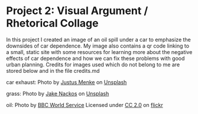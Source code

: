 # Project 2: Visual Argument / Rhetorical Collage

In this project I created an image of an oil spill under a car to emphasize the downsides of car dependence. My image also contains a qr code linking to a small, static site with some resources for learning more about the negative effects of car dependence and how we can fix these problems with good urban planning. Credits for images used which do not belong to me are stored below and in the file credits.md

car exhaust:
Photo by <a href="https://unsplash.com/@justusmenke">Justus Menke</a> on <a href="https://unsplash.com/photos/PqszIxpLefE">Unsplash</a>

grass:
Photo by <a href="https://unsplash.com/@jakenackos">Jake Nackos</a> on <a href="https://unsplash.com/photos/C2PCa6DhlYE">Unsplash</a>

oil:
Photo by <a href="https://www.flickr.com/photos/bbcworldservice/">BBC World Service</a> Licensed under <a href="https://creativecommons.org/licenses/by-nc/2.0/">CC 2.0</a> on <a href="https://www.flickr.com/photos/bbcworldservice/4973199245/in/photostream/">flickr</a>
